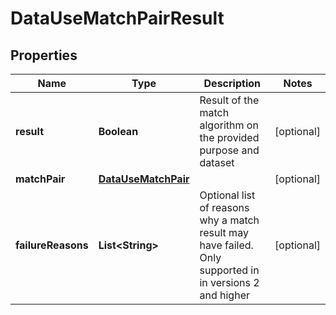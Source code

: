 

# DataUseMatchPairResult

## Properties

Name | Type | Description | Notes
------------ | ------------- | ------------- | -------------
**result** | **Boolean** | Result of the match algorithm on the provided purpose and dataset |  [optional]
**matchPair** | [**DataUseMatchPair**](DataUseMatchPair.md) |  |  [optional]
**failureReasons** | **List&lt;String&gt;** | Optional list of reasons why a match result may have failed. Only supported in in versions 2 and higher  |  [optional]



